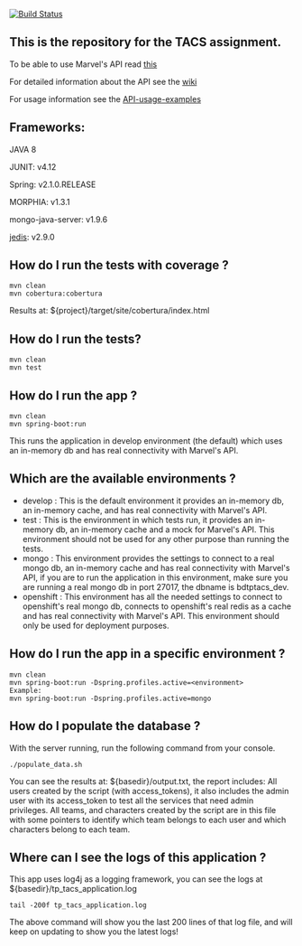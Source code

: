 [![Build Status](https://travis-ci.com/niko118/tp-tacs.svg?token=yWHUWReDvcqkbLeRzp1p&branch=master)](https://magnum.travis-ci.com/niko118/tp-tacs)

## This is the repository for the TACS assignment.

To be able to use Marvel's API read [this](https://github.com/PabloGallazzi/java-spring/wiki/Usage-of-Marvel's-API)

For detailed information about the API see the [wiki](https://github.com/PabloGallazzi/java-spring/wiki)

For usage information see the [API-usage-examples](https://github.com/PabloGallazzi/java-spring/wiki/API-usage-examples)

## Frameworks:

JAVA 8

JUNIT: v4.12

Spring: v2.1.0.RELEASE

MORPHIA: v1.3.1

mongo-java-server: v1.9.6

[jedis](https://github.com/xetorthio/jedis): v2.9.0

## How do I run the tests with coverage ?

```
mvn clean
mvn cobertura:cobertura
```

Results at: ${project}/target/site/cobertura/index.html

## How do I run the tests?

```
mvn clean
mvn test
```

## How do I run the app ?

```
mvn clean
mvn spring-boot:run
```

This runs the application in develop environment (the default) which uses an in-memory db and has real connectivity with Marvel's API.

## Which are the available environments ?

* develop : This is the default environment it provides an in-memory db, an in-memory cache, and has real connectivity with Marvel's API.
* test : This is the environment in which tests run, it provides an in-memory db, an in-memory cache and a mock for Marvel's API. This environment should not be used for any other purpose than running the tests.
* mongo : This environment provides the settings to connect to a real mongo db, an in-memory cache and has real connectivity with Marvel's API, if you are to run the application in this environment, make sure you are running a real mongo db in port 27017, the dbname is bdtptacs_dev.
* openshift : This environment has all the needed settings to connect to openshift's real mongo db, connects to openshift's real redis as a cache and has real connectivity with Marvel's API. This environment should only be used for deployment purposes.

## How do I run the app in a specific environment ?

```
mvn clean
mvn spring-boot:run -Dspring.profiles.active=<environment>
Example:
mvn spring-boot:run -Dspring.profiles.active=mongo
```

## How do I populate the database ?

With the server running, run the following command from your console.

```
./populate_data.sh
```

You can see the results at: ${basedir}/output.txt, the report includes:
All users created by the script (with access_tokens), it also includes the admin user with its 
access_token to test all the services that need admin privileges.
All teams, and characters created by the script are in this file with some pointers to
identify which team belongs to each user and which characters belong to each team.

## Where can I see the logs of this application ?

This app uses log4j as a logging framework, you can see the logs at ${basedir}/tp_tacs_application.log

```
tail -200f tp_tacs_application.log
```

The above command will show you the last 200 lines of that log file, and will keep on updating to show you the latest logs!
